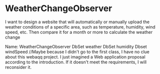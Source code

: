 # WeatherChangeObserver

I want to design a website that will automatically or manually upload the weather conditions of a specific area, such as temperature, humidity, wind speed, etc. Then compare it for a month or more to calculate the weather change

Name: WeatherChangeObserver
DbSet weather 
DbSet humidity 
Dbset windSpeed
  //Maybe because I didn't go to the first class, I have no clue about this webaqq project. I just imagined a Web application proposal according to the introduction. If it doesn't meet the requirements, I will reconsider it.
